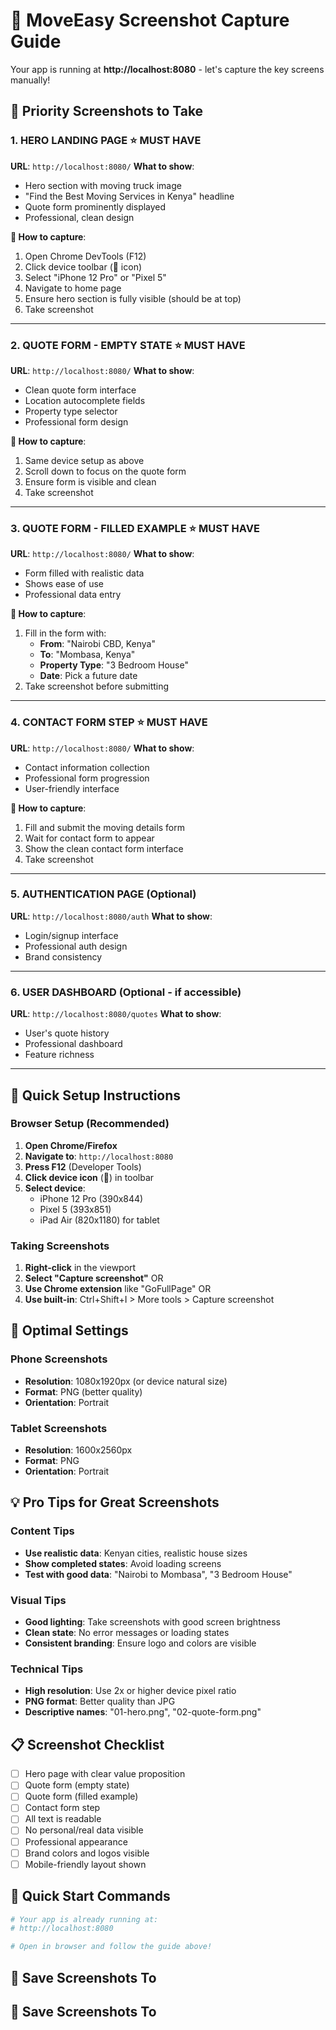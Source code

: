 # 📸 MoveEasy Screenshot Capture Guide

Your app is running at **http://localhost:8080** - let's capture the key screens manually!

## 🎯 Priority Screenshots to Take

### 1. **HERO LANDING PAGE** ⭐ MUST HAVE
**URL**: `http://localhost:8080/`
**What to show**: 
- Hero section with moving truck image
- "Find the Best Moving Services in Kenya" headline
- Quote form prominently displayed
- Professional, clean design

**📱 How to capture**:
1. Open Chrome DevTools (F12)
2. Click device toolbar (📱 icon)
3. Select "iPhone 12 Pro" or "Pixel 5"
4. Navigate to home page
5. Ensure hero section is fully visible (should be at top)
6. Take screenshot
---

### 2. **QUOTE FORM - EMPTY STATE** ⭐ MUST HAVE
**URL**: `http://localhost:8080/`
**What to show**:
- Clean quote form interface
- Location autocomplete fields
- Property type selector
- Professional form design

**📱 How to capture**:
1. Same device setup as above
2. Scroll down to focus on the quote form
3. Ensure form is visible and clean
4. Take screenshot

---

### 3. **QUOTE FORM - FILLED EXAMPLE** ⭐ MUST HAVE
**URL**: `http://localhost:8080/`
**What to show**:
- Form filled with realistic data
- Shows ease of use
- Professional data entry

**📱 How to capture**:
1. Fill in the form with:
   - **From**: "Nairobi CBD, Kenya"
   - **To**: "Mombasa, Kenya"  
   - **Property Type**: "3 Bedroom House"
   - **Date**: Pick a future date
2. Take screenshot before submitting

---

### 4. **CONTACT FORM STEP** ⭐ MUST HAVE
**URL**: `http://localhost:8080/`
**What to show**:
- Contact information collection
- Professional form progression
- User-friendly interface

**📱 How to capture**:
1. Fill and submit the moving details form
2. Wait for contact form to appear
3. Show the clean contact form interface
4. Take screenshot

---

### 5. **AUTHENTICATION PAGE** (Optional)
**URL**: `http://localhost:8080/auth`
**What to show**:
- Login/signup interface
- Professional auth design
- Brand consistency

---

### 6. **USER DASHBOARD** (Optional - if accessible)
**URL**: `http://localhost:8080/quotes`
**What to show**:
- User's quote history
- Professional dashboard
- Feature richness

---

## 📱 Quick Setup Instructions

### Browser Setup (Recommended)
1. **Open Chrome/Firefox**
2. **Navigate to**: `http://localhost:8080`
3. **Press F12** (Developer Tools)
4. **Click device icon** (📱) in toolbar
5. **Select device**: 
   - iPhone 12 Pro (390x844)
   - Pixel 5 (393x851)
   - iPad Air (820x1180) for tablet

### Taking Screenshots
1. **Right-click** in the viewport
2. **Select "Capture screenshot"** OR
3. **Use Chrome extension** like "GoFullPage" OR
4. **Use built-in**: Ctrl+Shift+I > More tools > Capture screenshot

## 📐 Optimal Settings

### Phone Screenshots
- **Resolution**: 1080x1920px (or device natural size)
- **Format**: PNG (better quality)
- **Orientation**: Portrait

### Tablet Screenshots  
- **Resolution**: 1600x2560px
- **Format**: PNG
- **Orientation**: Portrait

## 💡 Pro Tips for Great Screenshots

### Content Tips
- **Use realistic data**: Kenyan cities, realistic house sizes
- **Show completed states**: Avoid loading screens
- **Test with good data**: "Nairobi to Mombasa", "3 Bedroom House"

### Visual Tips
- **Good lighting**: Take screenshots with good screen brightness
- **Clean state**: No error messages or loading states
- **Consistent branding**: Ensure logo and colors are visible

### Technical Tips
- **High resolution**: Use 2x or higher device pixel ratio
- **PNG format**: Better quality than JPG
- **Descriptive names**: "01-hero.png", "02-quote-form.png"

## 📋 Screenshot Checklist

- [ ] Hero page with clear value proposition
- [ ] Quote form (empty state)  
- [ ] Quote form (filled example)
- [ ] Contact form step
- [ ] All text is readable
- [ ] No personal/real data visible
- [ ] Professional appearance
- [ ] Brand colors and logos visible
- [ ] Mobile-friendly layout shown

## 🚀 Quick Start Commands

```bash
# Your app is already running at:
# http://localhost:8080

# Open in browser and follow the guide above!
```

## 📁 Save Screenshots To
## 📁 Save Screenshots To